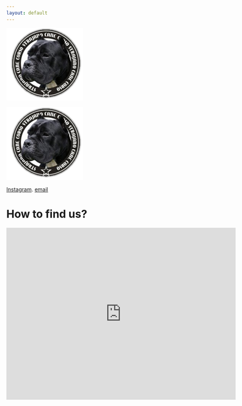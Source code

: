 ```yaml
---
layout: default
---
```

![](https://github.com/strajanocc/blog2/blob/0a6eb12206034e075d9a70e9f9eca19f92623982/_includes/LogoStrajano200-e1527109920678.png)

<img src="/_includes/LogoStrajano200-e1527109920678.png"
     alt="Strajano"/>

[Instagram](https://www.instagram.com/strajanokennel/). [email](strajano.cane.corso@gmail.com)

# How to find us?

<iframe align="center" src="https://www.google.com/maps/embed?pb=!1m18!1m12!1m3!1d2821.089958175951!2d19.460342012252557!3d45.00279507094957!2m3!1f0!2f0!3f0!3m2!1i1024!2i768!4f13.1!3m3!1m2!1s0x475b99ac2d96c441%3A0x3fda311c8941fea9!2sCane%20corso%20kennel%20Strajano!5e0!3m2!1ssr!2srs!4v1687418235754!5m2!1ssr!2srs" width="600" height="450" style="border:0;" allowfullscreen="" loading="lazy" referrerpolicy="no-referrer-when-downgrade"></iframe>
